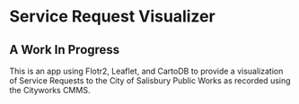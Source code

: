 Service Request Visualizer
=======================

A Work In Progress
------------------

This is an app using Flotr2, Leaflet, and CartoDB to provide a visualization of Service Requests to the City of Salisbury Public Works as recorded using the Cityworks CMMS.